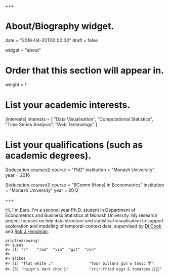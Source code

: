 +++
# About/Biography widget.

date = "2016-04-20T00:00:00"
draft = false

widget = "about"

# Order that this section will appear in.
weight = 1

# List your academic interests.
[interests]
  interests = [
    "Data Visualisation",
    "Computational Statistics",
    "Time Series Analysis",
    "Web Technology"
  ]

# List your qualifications (such as academic degrees).
[[education.courses]]
  course = "PhD"
  institution = "Monash University"
  year = 2016

[[education.courses]]
  course = "BComm (Hons) in Econometrics"
  institution = "Monash University"
  year = 2012
 
+++

Hi, I'm Earo. I'm a second-year Ph.D. student in Department of Econometrics and Business Statistics at Monash University. My research project focuses on tidy data structure and statistical visualisation to support exploration and modeling of temporal-context data, supervised by [Di Cook](http://dicook.org) and [Rob J Hyndman](http://robjhyndman.com).

```{r}
print(earowang)
#> $uses
#> [1] "r"    "rmd"  "vim"  "git"  "zsh"
#> 
#> $likes
#> [1] "flat white ☕️"                "four pillars gin w tonic 🍸"
#> [3] "haigh's dark choc 🍫"         "stir-fried eggs & tomatoes 🍳➕🍅"
```

